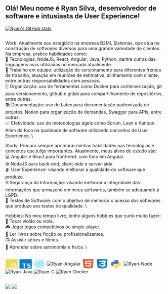 ## Olá! Meu nome é Ryan Silva, desenvolvedor de software e intusiasta de User Experience!

[![Ryan's GitHub stats](https://github-readme-stats.vercel.app/api?username=RyanForward&show_icons=true&theme=highcontrast)](https://github.com/anuraghazra/github-readme-stats)

##

Work: Atualmente sou estagiário na empresa B2ML Sistemas, que atua na construção de softwares diversos para uma grande variedade de clientes. Na empresa, pratico habilidades como: \
  📡 Tecnologias: NodeJS, React, Angular, Java, Python, dentre outras das linguagens mais utilizadas no mercado atualmente. \
  👥 Trabalho em equipe: utilização de versionamento para diferentes frentes de trabalho, atuação em reuniões de estimativa, alinhamento com cliente, entre outras responsabilidades com pessoas. \
  🗄️ Organização: uso de ferramentas como Docker para conteinerização, git para versionamento, github e gitlab para compartilhamento de repositórios, entre outras. \
  📚 Documentação: uso de Latex para documentação padronizada de projetos, Notion para organização de demandas, Swagger para APIs, entre outras. \
  📈 Efetividade: uso de metodologias ágeis como Scrum, Lean e Kanban. Além do foco na qualidade de software utilizando conceitos de User Experience. \

Study: Procuro sempre aprimorar minhas habilidades nas tecnologias e conceitos que julgo importantes. Atualmente, meus alvos de estudo são: \
 💻 Angular e React para front-end: com foco em Angular. \
 ⚙️ NodeJS para back-end, client-side e server-side. \
 🫂 User Experience: visando melhorar a qualidade do software que produzo. \
 ⛓️ Segurança da Informação: visando melhorar a integridade das informações que armazeno em meus softwares, também se adequando à LGPD. \
 🧪 Testes de Software: com o objetivo de melhorar o acesso dos softwares que produzo aos testes de qualidade. \

Hobbies: No meu tempo livre, tenho alguns hobbies que curto muito fazer: \
🎸 Tocar violão ou viola. \
🎮 Jogar jogos competitivos ou single-player. \
📕 Ler livros sobre ficção ou profissionalizantes. \
📺 Assistir séries e filmes. \
🔭 Aprender sobre astronomia e física. \

##

 <div>
  <img align="center" alt="Ryan-JS" height="30" width="40" src="https://raw.githubusercontent.com/devicons/devicon/master/icons/javascript/javascript-plain.svg">
  <img align="center" alt="Ryan-Ts" height="30" width="40" src="https://raw.githubusercontent.com/devicons/devicon/master/icons/typescript/typescript-plain.svg">
  <img align="center" alt="Ryan-React" height="30" width="40" src="https://raw.githubusercontent.com/devicons/devicon/master/icons/react/react-original.svg">
  <img align="center" alt="Ryan-Angular" height="30" width="40" src="https://cdn.jsdelivr.net/gh/devicons/devicon/icons/angularjs/angularjs-original.svg">
  <img align="center" alt="Ryan-HTML" height="30" width="40" src="https://raw.githubusercontent.com/devicons/devicon/master/icons/html5/html5-original.svg">
  <img align="center" alt="Ryan-CSS" height="30" width="40" src="https://raw.githubusercontent.com/devicons/devicon/master/icons/css3/css3-original.svg">
  <img align="center" alt="Ryan-Python" height="30" width="40" src="https://raw.githubusercontent.com/devicons/devicon/master/icons/python/python-original.svg">
  <img align="center" alt="Ryan-Node" height="30" width="40" src="https://cdn.jsdelivr.net/gh/devicons/devicon/icons/nodejs/nodejs-original.svg">
  <img align="center" alt="Ryan-Java" height="30" width="40" src="https://cdn.jsdelivr.net/gh/devicons/devicon/icons/java/java-original.svg">
  <img align="center" alt="Ryan-C" height="30" width="40" src="https://cdn.jsdelivr.net/gh/devicons/devicon/icons/c/c-original.svg">
  <img align="center" alt="Ryan-Docker" height="30" width="40" src="https://cdn.jsdelivr.net/gh/devicons/devicon/icons/docker/docker-plain-wordmark.svg">
 </div> 

##
 
<div> 
  <a href = "mailto:ryanchuello@gmail.com"><img src="https://img.shields.io/badge/-Gmail-%23333?style=for-the-badge&logo=gmail&logoColor=white" target="_blank"></a>
  <a href="https://www.linkedin.com/in/ryribeirosilva/" target="_blank"><img src="https://img.shields.io/badge/-LinkedIn-%230077B5?style=for-the-badge&logo=linkedin&logoColor=white" target="_blank"></a>  
</div>
